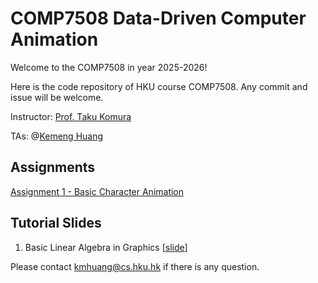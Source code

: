 # COMP7508 Data-Driven Computer Animation

Welcome to the COMP7508 in year 2025-2026!

Here is the code repository of HKU course COMP7508. Any commit and issue will be welcome.

Instructor: [Prof. Taku Komura](https://www.cs.hku.hk/index.php/people/academic-staff/taku)

TAs: @[Kemeng Huang](https://kemenghuang.github.io/)


## Assignments

[Assignment 1 - Basic Character Animation](./assignment_1)


## Tutorial Slides

1. Basic Linear Algebra in Graphics [[slide](./COMP7508_ANI_T1.pdf)]


Please contact kmhuang@cs.hku.hk if there is any question.
